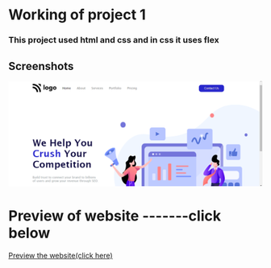 # Working of project 1
### This project used html and css and in css it uses flex 

## Screenshots

![App Screenshot](./seo.png)

# Preview of website -------click below 
[Preview the website(click here)](https://seo-masterr.netlify.app/)